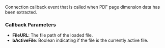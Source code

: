 Connection callback event that is called when PDF page dimension data has been extracted.

### Callback Parameters

- **FileURL**: The file path of the loaded file.
- **bActiveFile**: Boolean indicating if the file is the currently active file.
